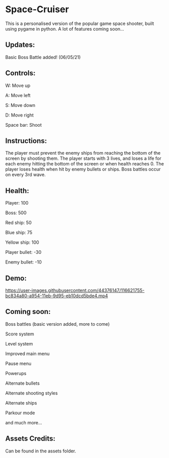 # Space-Cruiser
This is a personalised version of the popular game space shooter, built using pygame in python.
A lot of features coming soon...

Updates:
--------
Basic Boss Battle added! (06/05/21)


Controls:
---------
W: Move up

A: Move left

S: Move down

D: Move right

Space bar: Shoot


Instructions:
-------------
The player must prevent the enemy ships from reaching the bottom of the screen by shooting them.
The player starts with 3 lives, and loses a life for each enemy hitting the bottom of the screen or when health reaches 0.
The player loses health when hit by enemy bullets or ships.
Boss battles occur on every 3rd wave.

Health:
-------
Player: 100 

Boss: 500

Red ship: 50

Blue ship: 75

Yellow ship: 100

Player bullet: -30

Enemy bullet: -10



Demo:
----

https://user-images.githubusercontent.com/44376147/116621755-bc834a80-a954-11eb-9d95-eb10dcd5bde4.mp4



Coming soon:
------------
Boss battles (basic version added, more to come)

Score system

Level system

Improved main menu

Pause menu

Powerups

Alternate bullets

Alternate shooting styles

Alternate ships

Parkour mode

and much more...



Assets Credits:
---------------
Can be found in the assets folder.

